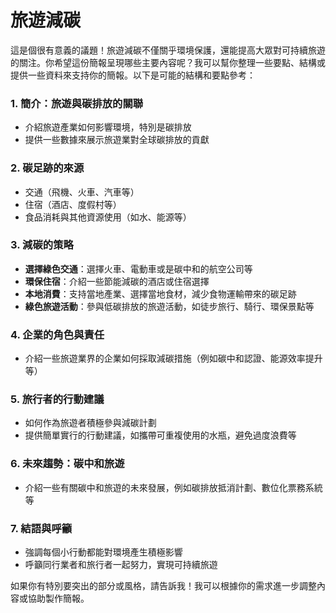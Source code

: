 # 旅遊減碳
這是個很有意義的議題！旅遊減碳不僅關乎環境保護，還能提高大眾對可持續旅遊的關注。你希望這份簡報呈現哪些主要內容呢？我可以幫你整理一些要點、結構或提供一些資料來支持你的簡報。以下是可能的結構和要點參考：

### 1. **簡介：旅遊與碳排放的關聯**
   - 介紹旅遊產業如何影響環境，特別是碳排放
   - 提供一些數據來展示旅遊業對全球碳排放的貢獻

### 2. **碳足跡的來源**
   - 交通（飛機、火車、汽車等）
   - 住宿（酒店、度假村等）
   - 食品消耗與其他資源使用（如水、能源等）
   
### 3. **減碳的策略**
   - **選擇綠色交通**：選擇火車、電動車或是碳中和的航空公司等
   - **環保住宿**：介紹一些節能減碳的酒店或住宿選擇
   - **本地消費**：支持當地產業、選擇當地食材，減少食物運輸帶來的碳足跡
   - **綠色旅遊活動**：參與低碳排放的旅遊活動，如徒步旅行、騎行、環保景點等

### 4. **企業的角色與責任**
   - 介紹一些旅遊業界的企業如何採取減碳措施（例如碳中和認證、能源效率提升等）

### 5. **旅行者的行動建議**
   - 如何作為旅遊者積極參與減碳計劃
   - 提供簡單實行的行動建議，如攜帶可重複使用的水瓶，避免過度浪費等

### 6. **未來趨勢：碳中和旅遊**
   - 介紹一些有關碳中和旅遊的未來發展，例如碳排放抵消計劃、數位化票務系統等

### 7. **結語與呼籲**
   - 強調每個小行動都能對環境產生積極影響
   - 呼籲同行業者和旅行者一起努力，實現可持續旅遊

如果你有特別要突出的部分或風格，請告訴我！我可以根據你的需求進一步調整內容或協助製作簡報。
